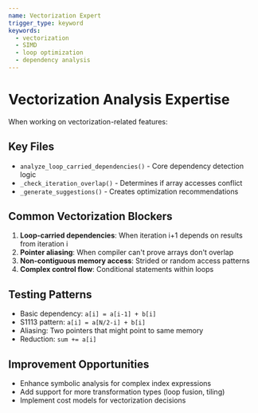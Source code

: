 ```yaml
---
name: Vectorization Expert
trigger_type: keyword
keywords:
  - vectorization
  - SIMD
  - loop optimization
  - dependency analysis
---
```


# Vectorization Analysis Expertise

When working on vectorization-related features:

## Key Files

- `analyze_loop_carried_dependencies()` - Core dependency detection logic
- `_check_iteration_overlap()` - Determines if array accesses conflict
- `_generate_suggestions()` - Creates optimization recommendations

## Common Vectorization Blockers

1. **Loop-carried dependencies**: When iteration i+1 depends on results from iteration i
2. **Pointer aliasing**: When compiler can't prove arrays don't overlap
3. **Non-contiguous memory access**: Strided or random access patterns
4. **Complex control flow**: Conditional statements within loops

## Testing Patterns

- Basic dependency: `a[i] = a[i-1] + b[i]`
- S1113 pattern: `a[i] = a[N/2-i] + b[i]`
- Aliasing: Two pointers that might point to same memory
- Reduction: `sum += a[i]`

## Improvement Opportunities

- Enhance symbolic analysis for complex index expressions
- Add support for more transformation types (loop fusion, tiling)
- Implement cost models for vectorization decisions